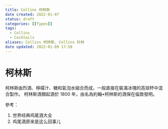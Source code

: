 ```yaml
---
title: Collins 柯林斯
date created: 2022-01-07
status: draft
categories: [[Types]]
tags:
  - Collins
  - Cocktails
aliases: Collins 柯林斯, Collins 科林
date updated: 2022-01-09 17:58
---
```


# 柯林斯

柯林斯由烈酒、檸檬汁、糖和氣泡水組合而成，一般直接在裝滿冰塊的高球杯中混合製作。
柯林斯酒類起源於 1800 年，由名為約翰•柯林斯的酒保在倫敦發明。

參考：

1. 世界经典鸡尾酒大全
2. 鸡尾酒原来是这么回事儿
